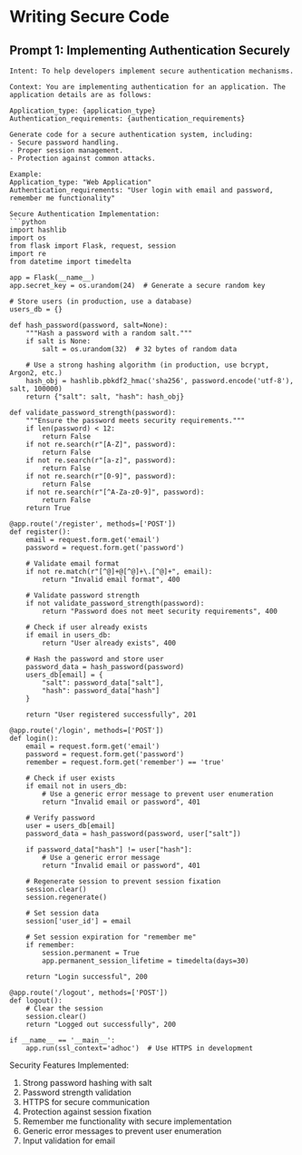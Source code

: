 # Writing Secure Code

## Prompt 1: Implementing Authentication Securely
```
Intent: To help developers implement secure authentication mechanisms.

Context: You are implementing authentication for an application. The application details are as follows:

Application_type: {application_type}
Authentication_requirements: {authentication_requirements}

Generate code for a secure authentication system, including:
- Secure password handling.
- Proper session management.
- Protection against common attacks.

Example:
Application_type: "Web Application"
Authentication_requirements: "User login with email and password, remember me functionality"

Secure Authentication Implementation:
```python
import hashlib
import os
from flask import Flask, request, session
import re
from datetime import timedelta

app = Flask(__name__)
app.secret_key = os.urandom(24)  # Generate a secure random key

# Store users (in production, use a database)
users_db = {}

def hash_password(password, salt=None):
    """Hash a password with a random salt."""
    if salt is None:
        salt = os.urandom(32)  # 32 bytes of random data
    
    # Use a strong hashing algorithm (in production, use bcrypt, Argon2, etc.)
    hash_obj = hashlib.pbkdf2_hmac('sha256', password.encode('utf-8'), salt, 100000)
    return {"salt": salt, "hash": hash_obj}

def validate_password_strength(password):
    """Ensure the password meets security requirements."""
    if len(password) < 12:
        return False
    if not re.search(r"[A-Z]", password):
        return False
    if not re.search(r"[a-z]", password):
        return False
    if not re.search(r"[0-9]", password):
        return False
    if not re.search(r"[^A-Za-z0-9]", password):
        return False
    return True

@app.route('/register', methods=['POST'])
def register():
    email = request.form.get('email')
    password = request.form.get('password')
    
    # Validate email format
    if not re.match(r"[^@]+@[^@]+\.[^@]+", email):
        return "Invalid email format", 400
    
    # Validate password strength
    if not validate_password_strength(password):
        return "Password does not meet security requirements", 400
    
    # Check if user already exists
    if email in users_db:
        return "User already exists", 400
    
    # Hash the password and store user
    password_data = hash_password(password)
    users_db[email] = {
        "salt": password_data["salt"],
        "hash": password_data["hash"]
    }
    
    return "User registered successfully", 201

@app.route('/login', methods=['POST'])
def login():
    email = request.form.get('email')
    password = request.form.get('password')
    remember = request.form.get('remember') == 'true'
    
    # Check if user exists
    if email not in users_db:
        # Use a generic error message to prevent user enumeration
        return "Invalid email or password", 401
    
    # Verify password
    user = users_db[email]
    password_data = hash_password(password, user["salt"])
    
    if password_data["hash"] != user["hash"]:
        # Use a generic error message
        return "Invalid email or password", 401
    
    # Regenerate session to prevent session fixation
    session.clear()
    session.regenerate()
    
    # Set session data
    session['user_id'] = email
    
    # Set session expiration for "remember me"
    if remember:
        session.permanent = True
        app.permanent_session_lifetime = timedelta(days=30)
    
    return "Login successful", 200

@app.route('/logout', methods=['POST'])
def logout():
    # Clear the session
    session.clear()
    return "Logged out successfully", 200

if __name__ == '__main__':
    app.run(ssl_context='adhoc')  # Use HTTPS in development
```

Security Features Implemented:
1. Strong password hashing with salt
2. Password strength validation
3. HTTPS for secure communication
4. Protection against session fixation
5. Remember me functionality with secure implementation
6. Generic error messages to prevent user enumeration
7. Input validation for email
```